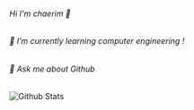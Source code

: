 ###### Hi I'm chaerim 👋
###### 🌱 I’m currently learning computer engineering ! 
###### 💬 Ask me about Github


<!--
**chaaerim/chaaerim** is a ✨ _special_ ✨ repository because its `README.md` (this file) appears on your GitHub profile.
-->
![Github Stats](https://github-readme-stats.vercel.app/api?username=chaaerim&show_icons=true)

